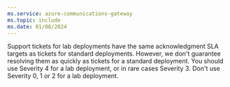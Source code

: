 ```yaml
---
ms.service: azure-communications-gateway
ms.topic: include
ms.date: 01/08/2024
---
```

Support tickets for lab deployments have the same acknowledgment SLA targets as tickets for standard deployments. However, we don't guarantee resolving them as quickly as tickets for a standard deployment. You should use Severity 4 for a lab deployment, or in rare cases Severity 3. Don't use Severity 0, 1 or 2 for a lab deployment.
